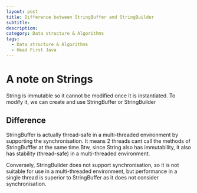 ```yaml
---
layout: post
title: Difference between StringBuffer and StringBuilder
subtitle: 
description:
category: Data structure & Algorithms
tags:
  - Data structure & Algorithms
  - Head First Java
---
```

# A note on Strings
String is immutable so it cannot be modified once it is 
instantiated. To modify it, we can create and use StringBuffer
or StringBuilder

## Difference
StringBuffer is actually thread-safe in a multi-threaded 
environment by supporting the synchronisation. It means
2 threads cant call the methods of StringBufffer at the
same time.Btw, since String also has immutability, it also has stability 
(thread-safe) in a multi-threaded environment.

Conversely, StringBuilder does not support synchronisation, 
so it is not suitable for use in a multi-threaded 
environment, but performance in a single thread is superior
to StringBuffer as it does not consider synchronisation.




